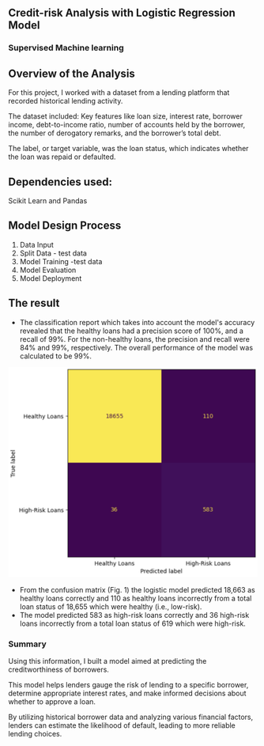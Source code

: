 ## Credit-risk Analysis with Logistic Regression Model

### Supervised Machine learning
## Overview of the Analysis
For this project, I worked with a dataset from a lending platform that recorded historical lending activity. 

The dataset included:
Key features like loan size, interest rate, borrower income, debt-to-income ratio, number of accounts held by the borrower, the number of derogatory remarks, and the borrower’s total debt. 

The label, or target variable, was the loan status, which indicates whether the loan was repaid or defaulted. 

## Dependencies used:
Scikit Learn and Pandas

## Model Design Process
1. Data Input
2. Split Data - test data
3. Model Training -test data
4. Model Evaluation
5. Model Deployment

## The result
* The classification report which takes into account the model's accuracy revealed that the healthy loans had a precision score of 100%, and a recall of 99%. For the non-healthy loans, the precision and recall were 84% and 99%, respectively. The overall performance of the model was calculated to be 99%.

![alt text](Credit_Risk/Resources/Loan.png)

* From the confusion matrix (Fig. 1) the logistic model predicted 18,663 as healthy loans correctly and 110 as healthy loans incorrectly from a total loan status of 18,655 which were healthy (i.e., low-risk).
* The model predicted 583 as high-risk loans correctly and 36 high-risk loans incorrectly from a total loan status of 619 which were high-risk.


### Summary
Using this information, I built a model aimed at predicting the creditworthiness of borrowers.

This model helps lenders gauge the risk of lending to a specific borrower, determine appropriate interest rates, and make informed decisions about whether to approve a loan. 

By utilizing historical borrower data and analyzing various financial factors, lenders can estimate the likelihood of default, leading to more reliable lending choices.

